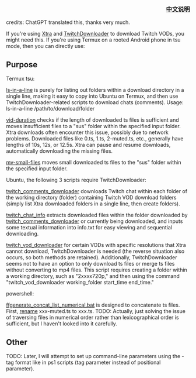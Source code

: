 ### <div align="right">[中文说明](README.md)</div>

credits: ChatGPT translated this, thanks very much.

If you're using [Xtra](https://github.com/crackededed/Xtra) and [TwitchDownloader](https://github.com/lay295/TwitchDownloader) to download Twitch VODs, you might need this. If you're using Termux on a rooted Android phone in tsu mode, then you can directly use:

## Purpose

Termux tsu:

[ls-in-a-line](Termux-tsu/ls-in-a-line) is purely for listing out folders within a download directory in a single line, making it easy to copy into Ubuntu on Termux, and then use TwitchDownloader-related scripts to download chats (comments). Usage: ls-in-a-line /path/to/download/folder

[vid-duration](Termux-tsu/vid-duration) checks if the length of downloaded ts files is sufficient and moves insufficient files to a "sus" folder within the specified input folder. Xtra downloads often encounter this issue, possibly due to network problems. Downloaded files like 0.ts, 1.ts, 2-muted.ts, etc., generally have lengths of 10s, 12s, or 12.5s. Xtra can pause and resume downloads, automatically downloading the missing files.

[mv-small-files](Termux-tsu/mv-small-files) moves small downloaded ts files to the "sus" folder within the specified input folder.

Ubuntu, the following 3 scripts require TwitchDownloader:

[twitch_comments_downloader](Termux-tsu/Ubuntu/twitch_comments_downloader) downloads Twitch chat within each folder of the working directory (folder) containing Twitch VOD download folders (simply list Xtra downloaded folders in a single line, then create folders).

[twitch_chat_info](Termux-tsu/Ubuntu/twitch_chat_info) extracts downloaded files within the folder downloaded by [twitch_comments_downloader](Termux-tsu/Ubuntu/twitch_comments_downloader) or currently being downloaded, and inputs some textual information into info.txt for easy viewing and sequential downloading.

[twitch_vod_downloader](Termux-tsu/Ubuntu/twitch_vod_downloader) for certain VODs with specific resolutions that Xtra cannot download, TwitchDownloader is needed (the reverse situation also occurs, so both methods are retained). Additionally, TwitchDownloader seems not to have an option to only download ts files or merge ts files without converting to mp4 files. This script requires creating a folder within a working directory, such as "2xxxx720p," and then using the command "twitch_vod_downloader working_folder start_time end_time."

powershell:

[ffgenerate_concat_list_numerical.bat](powershell/ffgenerate_concat_list_numerical.bat) is designed to concatenate ts files. First, [rename](powershell/rename-muted.ps1) xxx-muted.ts to xxx.ts. TODO: Actually, just solving the issue of traversing files in numerical order rather than lexicographical order is sufficient, but I haven't looked into it carefully.

## Other
TODO: Later, I will attempt to set up command-line parameters using the -tag format like in ps1 scripts (tag parameter instead of positional parameter).
